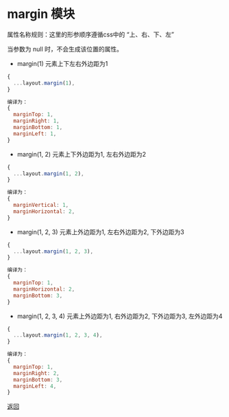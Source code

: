 # margin 模块

属性名称规则：这里的形参顺序遵循css中的 “上、右、下、左”

当参数为 null 时，不会生成该位置的属性。

* margin(1) 元素上下左右外边距为1

```javascript 
{
  ...layout.margin(1),
}

编译为：
{
  marginTop: 1,
  marginRight: 1,
  marginBottom: 1,
  marginLeft: 1,
}
```

* margin(1, 2) 元素上下外边距为1, 左右外边距为2

```javascript 
{
  ...layout.margin(1, 2),
}

编译为：
{
  marginVertical: 1,
  marginHorizontal: 2,
}
```

* margin(1, 2, 3) 元素上外边距为1, 左右外边距为2, 下外边距为3

```javascript 
{
  ...layout.margin(1, 2, 3),
}

编译为：
{
  marginTop: 1,
  marginHorizontal: 2,
  marginBottom: 3,
}
```

* margin(1, 2, 3, 4) 元素上外边距为1, 右外边距为2, 下外边距为3, 左外边距为4

```javascript 
{
  ...layout.margin(1, 2, 3, 4),
}

编译为：
{
  marginTop: 1,
  marginRight: 2,
  marginBottom: 3,
  marginLeft: 4,
}
```

[返回](../README.md)